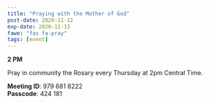 ```yaml
---
title: "Praying with the Mother of God"
post-date: 2020-11-12
exp-date: 2020-11-13
fawe: "fas fa-pray"
tags: [event]
---
```

**2 PM**

Pray in community the Rosary every Thursday at 2pm Central Time.

<b>Meeting ID</b>: 979 681 8222
<br>
<b>Passcode</b>: 424 181